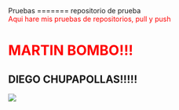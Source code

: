 <html>
<head>
Pruebas
=======
</head>
<body color="blue">
repositorio de prueba<br />
<font color="red">Aqui hare mis pruebas de repositorios, pull y push</font>

<h1><font color="red">MARTIN BOMBO!!!</font></h1>
<h2 color="brown">DIEGO CHUPAPOLLAS!!!!!</h2>
<img src="http://www.soft9000.com/blog9000/images/DukeLearn01.png" ALIGN=middle>
</body>
</html>
